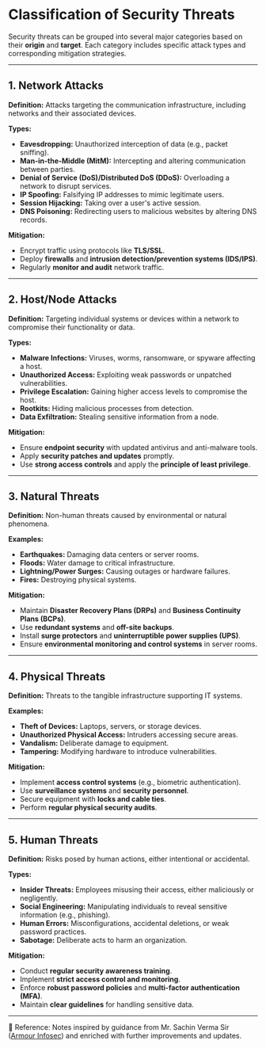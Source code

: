 
# Classification of Security Threats

Security threats can be grouped into several major categories based on their **origin** and **target**. Each category includes specific attack types and corresponding mitigation strategies.

---

## 1. Network Attacks

**Definition:**
Attacks targeting the communication infrastructure, including networks and their associated devices.

**Types:**

* **Eavesdropping:** Unauthorized interception of data (e.g., packet sniffing).
* **Man-in-the-Middle (MitM):** Intercepting and altering communication between parties.
* **Denial of Service (DoS)/Distributed DoS (DDoS):** Overloading a network to disrupt services.
* **IP Spoofing:** Falsifying IP addresses to mimic legitimate users.
* **Session Hijacking:** Taking over a user's active session.
* **DNS Poisoning:** Redirecting users to malicious websites by altering DNS records.

**Mitigation:**

* Encrypt traffic using protocols like **TLS/SSL**.
* Deploy **firewalls** and **intrusion detection/prevention systems (IDS/IPS)**.
* Regularly **monitor and audit** network traffic.

---

## 2. Host/Node Attacks

**Definition:**
Targeting individual systems or devices within a network to compromise their functionality or data.

**Types:**

* **Malware Infections:** Viruses, worms, ransomware, or spyware affecting a host.
* **Unauthorized Access:** Exploiting weak passwords or unpatched vulnerabilities.
* **Privilege Escalation:** Gaining higher access levels to compromise the host.
* **Rootkits:** Hiding malicious processes from detection.
* **Data Exfiltration:** Stealing sensitive information from a node.

**Mitigation:**

* Ensure **endpoint security** with updated antivirus and anti-malware tools.
* Apply **security patches and updates** promptly.
* Use **strong access controls** and apply the **principle of least privilege**.

---

## 3. Natural Threats

**Definition:**
Non-human threats caused by environmental or natural phenomena.

**Examples:**

* **Earthquakes:** Damaging data centers or server rooms.
* **Floods:** Water damage to critical infrastructure.
* **Lightning/Power Surges:** Causing outages or hardware failures.
* **Fires:** Destroying physical systems.

**Mitigation:**

* Maintain **Disaster Recovery Plans (DRPs)** and **Business Continuity Plans (BCPs)**.
* Use **redundant systems** and **off-site backups**.
* Install **surge protectors** and **uninterruptible power supplies (UPS)**.
* Ensure **environmental monitoring and control systems** in server rooms.

---

## 4. Physical Threats

**Definition:**
Threats to the tangible infrastructure supporting IT systems.

**Examples:**

* **Theft of Devices:** Laptops, servers, or storage devices.
* **Unauthorized Physical Access:** Intruders accessing secure areas.
* **Vandalism:** Deliberate damage to equipment.
* **Tampering:** Modifying hardware to introduce vulnerabilities.

**Mitigation:**

* Implement **access control systems** (e.g., biometric authentication).
* Use **surveillance systems** and **security personnel**.
* Secure equipment with **locks and cable ties**.
* Perform **regular physical security audits**.

---

## 5. Human Threats

**Definition:**
Risks posed by human actions, either intentional or accidental.

**Types:**

* **Insider Threats:** Employees misusing their access, either maliciously or negligently.
* **Social Engineering:** Manipulating individuals to reveal sensitive information (e.g., phishing).
* **Human Errors:** Misconfigurations, accidental deletions, or weak password practices.
* **Sabotage:** Deliberate acts to harm an organization.

**Mitigation:**

* Conduct **regular security awareness training**.
* Implement **strict access control and monitoring**.
* Enforce **robust password policies** and **multi-factor authentication (MFA)**.
* Maintain **clear guidelines** for handling sensitive data.

---
📖 Reference: Notes inspired by guidance from Mr. Sachin Verma Sir ([Armour Infosec](https://www.armourinfosec.com/)) and enriched with further improvements and updates.

